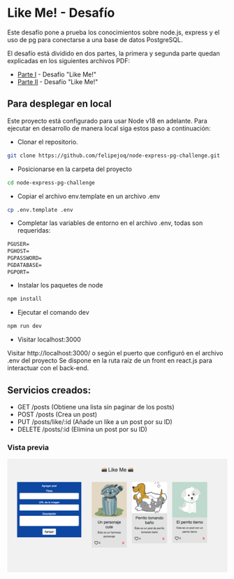# Like Me! - Desafío

Este desafío pone a prueba los conocimientos sobre node.js,
express y el uso de pg para conectarse a una base de datos PostgreSQL.

El desafío está dividido en dos partes, la primera y segunda parte quedan explicadas
en los siguientes archivos PDF:

- [Parte I](01_desafio_parte_uno.pdf) - Desafío "Like Me!"
- [Parte II](02_desafio_parte_dos.pdf) - Desafío "Like Me!"

## Para desplegar en local

Este proyecto está configurado para usar Node v18 en adelante.
Para ejecutar en desarrollo de manera local siga estos paso a continuación:

- Clonar el repositorio.

```bash
git clone https://github.com/felipejoq/node-express-pg-challenge.git
```

- Posicionarse en la carpeta del proyecto

```bash
cd node-express-pg-challenge
```

- Copiar el archivo env.template en un archivo .env

```bash
cp .env.template .env
```

- Completar las variables de entorno en el archivo .env, todas son requeridas:

```dotenv
PGUSER=
PGHOST=
PGPASSWORD=
PGDATABASE=
PGPORT=
```

- Instalar los paquetes de node

```bash
npm install
```

- Ejecutar el comando dev

```bash
npm run dev
```

- Visitar localhost:3000

Visitar http://localhost:3000/ o según el puerto que configuró en el archivo .env del proyecto
Se dispone en la ruta raíz de un front en react.js para interactuar con el back-end.

## Servicios creados:

- GET /posts (Obtiene una lista sin paginar de los posts)
- POST /posts (Crea un post)
- PUT /posts/like/:id (Añade un like a un post por su ID)
- DELETE /posts/:id (Elimina un post por su ID)

### Vista previa
![Vista previa proyecto front](preview.png)
